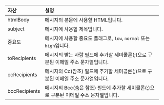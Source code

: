 | 자산 | 설명 |
| :--- | :--- |
| htmlBody   | 메시지의 본문에 사용할 HTML입니다. |
| subject    | 메시지에 사용할 제목입니다. |
| 중요도 | 메시지에 사용할 중요도 플래그로, `low`, `normal` 또는 `high`입니다. |
| toRecipients | 메시지의 받는 사람 필드에 추가할 세미콜론(;)으로 구분된 이메일 주소 문자열입니다. |
| ccRecipients | 메시지의 Cc(참조) 필드에 추가할 세미콜론(;)으로 구분된 이메일 주소 문자열입니다. |
| bccRecipients | 메시지의 Bcc(숨은 참조) 필드에 추가할 세미콜론(;)으로 구분된 이메일 주소 문자열입니다. |

